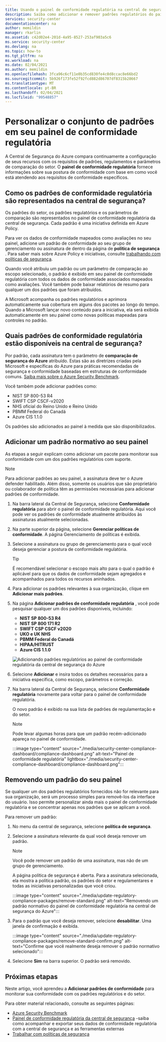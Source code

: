 ```yaml
---
title: Usando o painel de conformidade regulatória na central de segurança do Azure
description: Saiba como adicionar e remover padrões regulatórios do painel de conformidade regulatória na central de segurança
services: security-center
documentationcenter: na
author: memildin
manager: rkarlin
ms.assetid: c42d02e4-201d-4a95-8527-253af903a5c6
ms.service: security-center
ms.devlang: na
ms.topic: how-to
ms.tgt_pltfrm: na
ms.workload: na
ms.date: 02/04/2021
ms.author: memildin
ms.openlocfilehash: 3fca96c6cf11e0b35cd830fe4c0d8ccac8e66bd2
ms.sourcegitcommit: 5b926f173fe52f92fcd882d86707df8315b28667
ms.translationtype: MT
ms.contentlocale: pt-BR
ms.lasthandoff: 02/04/2021
ms.locfileid: "99548857"
---
```

# <a name="customize-the-set-of-standards-in-your-regulatory-compliance-dashboard"></a>Personalizar o conjunto de padrões em seu painel de conformidade regulatória

A Central de Segurança do Azure compara continuamente a configuração de seus recursos com os requisitos de padrões, regulamentos e parâmetros de comparação do setor. O **painel de conformidade regulatória** fornece informações sobre sua postura de conformidade com base em como você está atendendo aos requisitos de conformidade específicos.


## <a name="how-are-regulatory-compliance-standards-represented-in-security-center"></a>Como os padrões de conformidade regulatória são representados na central de segurança?

Os padrões do setor, os padrões regulatórios e os parâmetros de comparação são representados no painel de conformidade regulatória da central de segurança. Cada padrão é uma iniciativa definida em Azure Policy.

Para ver os dados de conformidade mapeados como avaliações no seu painel, adicione um padrão de conformidade ao seu grupo de gerenciamento ou assinatura de dentro da página de **política de segurança** . Para saber mais sobre Azure Policy e iniciativas, consulte [trabalhando com políticas de segurança](tutorial-security-policy.md).

Quando você atribuiu um padrão ou um parâmetro de comparação ao escopo selecionado, o padrão é exibido em seu painel de conformidade regulatória com todos os dados de conformidade associados mapeados como avaliações. Você também pode baixar relatórios de resumo para qualquer um dos padrões que foram atribuídos.

A Microsoft acompanha os padrões regulatórios e aprimora automaticamente sua cobertura em alguns dos pacotes ao longo do tempo. Quando a Microsoft lançar novo conteúdo para a iniciativa, ela será exibida automaticamente em seu painel como novas políticas mapeadas para controles no padrão.


## <a name="what-regulatory-compliance-standards-are-available-in-security-center"></a>Quais padrões de conformidade regulatória estão disponíveis na central de segurança?

Por padrão, cada assinatura tem o parâmetro de **comparação de segurança do Azure** atribuído. Estas são as diretrizes criadas pela Microsoft e específicas do Azure para práticas recomendadas de segurança e conformidade baseadas em estruturas de conformidade comuns. [Saiba mais sobre o Azure Security Benchmark](../security/benchmarks/introduction.md).

Você também pode adicionar padrões como:

- NIST SP 800-53 R4
- SWIFT CSP CSCF-v2020
- NHS oficial do Reino Unido e Reino Unido
- PBMM Federal do Canadá
- Azure CIS 1.1.0

Os padrões são adicionados ao painel à medida que são disponibilizados.


## <a name="add-a-regulatory-standard-to-your-dashboard"></a>Adicionar um padrão normativo ao seu painel

As etapas a seguir explicam como adicionar um pacote para monitorar sua conformidade com um dos padrões regulatórios com suporte.

> [!NOTE]
> Para adicionar padrões ao seu painel, a assinatura deve ter o Azure defender habilitado. Além disso, somente os usuários que são proprietário ou colaborador de política têm as permissões necessárias para adicionar padrões de conformidade. 

1. Na barra lateral da Central de Segurança, selecione **Conformidade regulatória** para abrir o painel de conformidade regulatória. Aqui você pode ver os padrões de conformidade atualmente atribuídos às assinaturas atualmente selecionadas.   

1. Na parte superior da página, selecione **Gerenciar políticas de conformidade**. A página Gerenciamento de políticas é exibida.

1. Selecione a assinatura ou grupo de gerenciamento para o qual você deseja gerenciar a postura de conformidade regulatória. 

    > [!TIP]
    > É recomendável selecionar o escopo mais alto para o qual o padrão é aplicável para que os dados de conformidade sejam agregados e acompanhados para todos os recursos aninhados. 

1. Para adicionar os padrões relevantes à sua organização, clique em **Adicionar mais padrões**. 

1. Na página **Adicionar padrões de conformidade regulatória** , você pode pesquisar qualquer um dos padrões disponíveis, incluindo:

    - **NIST SP 800-53 R4**
    - **NIST SP 800 171 R2**
    - **SWIFT CSP CSCF v2020**
    - **UKO e UK NHS**
    - **PBMM Federal do Canadá**
    - **HIPAA/HITRUST**
    - **Azure CIS 1.1.0**
    
    ![Adicionando padrões regulatórios ao painel de conformidade regulatória da central de segurança do Azure](./media/update-regulatory-compliance-packages/dynamic-regulatory-compliance-additional-standards.png)

1. Selecione **Adicionar** e insira todos os detalhes necessários para a iniciativa específica, como escopo, parâmetros e correção.

1. Na barra lateral da Central de Segurança, selecione **Conformidade regulatória** novamente para voltar para o painel de conformidade regulatória.

    O novo padrão é exibido na sua lista de padrões de regulamentação e do setor. 

    > [!NOTE]
    > Pode levar algumas horas para que um padrão recém-adicionado apareça no painel de conformidade.

    :::image type="content" source="./media/security-center-compliance-dashboard/compliance-dashboard.png" alt-text="Painel de conformidade regulatória" lightbox="./media/security-center-compliance-dashboard/compliance-dashboard.png":::

## <a name="removing-a-standard-from-your-dashboard"></a>Removendo um padrão do seu painel

Se qualquer um dos padrões regulatórios fornecidos não for relevante para sua organização, será um processo simples para removê-los da interface do usuário. Isso permite personalizar ainda mais o painel de conformidade regulatória e se concentrar apenas nos padrões que se aplicam a você.

Para remover um padrão:

1. No menu da central de segurança, selecione **política de segurança**.

1. Selecione a assinatura relevante da qual você deseja remover um padrão.

    > [!NOTE]
    > Você pode remover um padrão de uma assinatura, mas não de um grupo de gerenciamento. 

    A página política de segurança é aberta. Para a assinatura selecionada, ela mostra a política padrão, os padrões do setor e regulamentares e todas as iniciativas personalizadas que você criou.

    :::image type="content" source="./media/update-regulatory-compliance-packages/remove-standard.png" alt-text="Removendo um padrão normativo do painel de conformidade regulatória na central de segurança do Azure":::

1. Para o padrão que você deseja remover, selecione **desabilitar**. Uma janela de confirmação é exibida.

    :::image type="content" source="./media/update-regulatory-compliance-packages/remove-standard-confirm.png" alt-text="Confirme que você realmente deseja remover o padrão normativo selecionado":::

1. Selecione **Sim** na barra superior. O padrão será removido. 


## <a name="next-steps"></a>Próximas etapas

Neste artigo, você aprendeu a **Adicionar padrões de conformidade** para monitorar sua conformidade com os padrões regulatórios e do setor.

Para obter material relacionado, consulte as seguintes páginas:

- [Azure Security Benchmark](../security/benchmarks/introduction.md)
- [Painel de conformidade regulatória da central de segurança](security-center-compliance-dashboard.md) -saiba como acompanhar e exportar seus dados de conformidade regulatória com a central de segurança e as ferramentas externas
- [Trabalhar com políticas de segurança](tutorial-security-policy.md)